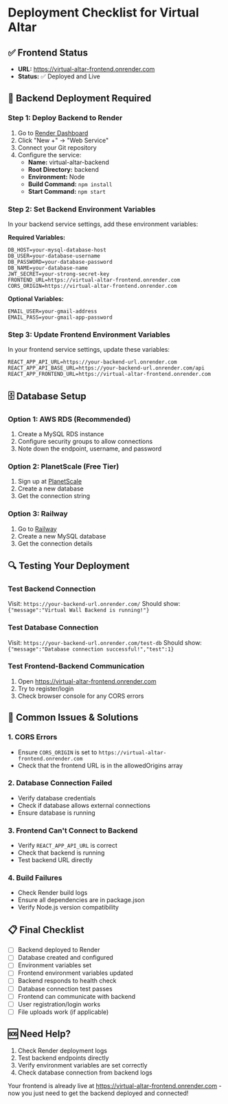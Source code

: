 # Deployment Checklist for Virtual Altar

## ✅ Frontend Status
- **URL:** https://virtual-altar-frontend.onrender.com
- **Status:** ✅ Deployed and Live

## 🔧 Backend Deployment Required

### Step 1: Deploy Backend to Render
1. Go to [Render Dashboard](https://dashboard.render.com)
2. Click "New +" → "Web Service"
3. Connect your Git repository
4. Configure the service:
   - **Name:** virtual-altar-backend
   - **Root Directory:** backend
   - **Environment:** Node
   - **Build Command:** `npm install`
   - **Start Command:** `npm start`

### Step 2: Set Backend Environment Variables
In your backend service settings, add these environment variables:

**Required Variables:**
```
DB_HOST=your-mysql-database-host
DB_USER=your-database-username
DB_PASSWORD=your-database-password
DB_NAME=your-database-name
JWT_SECRET=your-strong-secret-key
FRONTEND_URL=https://virtual-altar-frontend.onrender.com
CORS_ORIGIN=https://virtual-altar-frontend.onrender.com
```

**Optional Variables:**
```
EMAIL_USER=your-gmail-address
EMAIL_PASS=your-gmail-app-password
```

### Step 3: Update Frontend Environment Variables
In your frontend service settings, update these variables:

```
REACT_APP_API_URL=https://your-backend-url.onrender.com
REACT_APP_API_BASE_URL=https://your-backend-url.onrender.com/api
REACT_APP_FRONTEND_URL=https://virtual-altar-frontend.onrender.com
```

## 🗄️ Database Setup

### Option 1: AWS RDS (Recommended)
1. Create a MySQL RDS instance
2. Configure security groups to allow connections
3. Note down the endpoint, username, and password

### Option 2: PlanetScale (Free Tier)
1. Sign up at [PlanetScale](https://planetscale.com)
2. Create a new database
3. Get the connection string

### Option 3: Railway
1. Go to [Railway](https://railway.app)
2. Create a new MySQL database
3. Get the connection details

## 🔍 Testing Your Deployment

### Test Backend Connection
Visit: `https://your-backend-url.onrender.com/`
Should show: `{"message":"Virtual Wall Backend is running!"}`

### Test Database Connection
Visit: `https://your-backend-url.onrender.com/test-db`
Should show: `{"message":"Database connection successful!","test":1}`

### Test Frontend-Backend Communication
1. Open https://virtual-altar-frontend.onrender.com
2. Try to register/login
3. Check browser console for any CORS errors

## 🚨 Common Issues & Solutions

### 1. CORS Errors
- Ensure `CORS_ORIGIN` is set to `https://virtual-altar-frontend.onrender.com`
- Check that the frontend URL is in the allowedOrigins array

### 2. Database Connection Failed
- Verify database credentials
- Check if database allows external connections
- Ensure database is running

### 3. Frontend Can't Connect to Backend
- Verify `REACT_APP_API_URL` is correct
- Check that backend is running
- Test backend URL directly

### 4. Build Failures
- Check Render build logs
- Ensure all dependencies are in package.json
- Verify Node.js version compatibility

## 📋 Final Checklist

- [ ] Backend deployed to Render
- [ ] Database created and configured
- [ ] Environment variables set
- [ ] Frontend environment variables updated
- [ ] Backend responds to health check
- [ ] Database connection test passes
- [ ] Frontend can communicate with backend
- [ ] User registration/login works
- [ ] File uploads work (if applicable)

## 🆘 Need Help?

1. Check Render deployment logs
2. Test backend endpoints directly
3. Verify environment variables are set correctly
4. Check database connection from backend logs

Your frontend is already live at https://virtual-altar-frontend.onrender.com - now you just need to get the backend deployed and connected! 